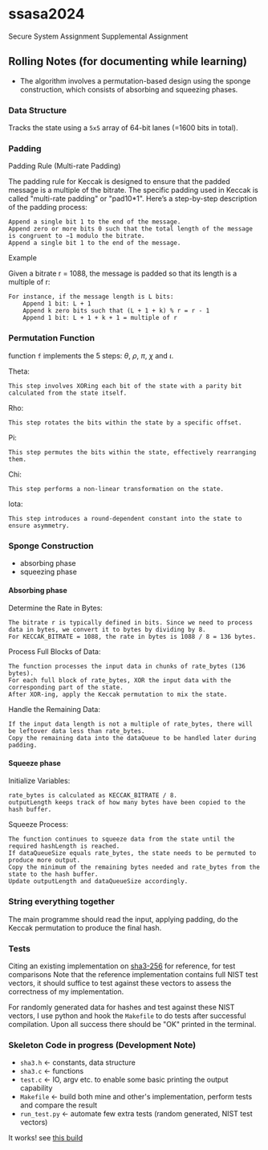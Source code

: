 # ssasa2024

Secure System Assignment Supplemental Assignment

## Rolling Notes (for documenting while learning)

- The algorithm involves a permutation-based design using the sponge construction, which consists of absorbing and squeezing phases.

### Data Structure

Tracks the state using a `5x5` array of 64-bit lanes (=1600 bits in total).

### Padding

Padding Rule (Multi-rate Padding)

The padding rule for Keccak is designed to ensure that the padded message is a multiple of the bitrate. The specific padding used in Keccak is called "multi-rate padding" or "pad10*1". Here’s a step-by-step description of the padding process:

    Append a single bit 1 to the end of the message.
    Append zero or more bits 0 such that the total length of the message is congruent to −1 modulo the bitrate.
    Append a single bit 1 to the end of the message.

Example

Given a bitrate r = 1088, the message is padded so that its length is a multiple of r:

    For instance, if the message length is L bits:
        Append 1 bit: L + 1
        Append k zero bits such that (L + 1 + k) % r = r - 1
        Append 1 bit: L + 1 + k + 1 = multiple of r

### Permutation Function

function `f` implements the 5 steps: $\theta$, $\rho$, $\pi$, $\chi$ and $\iota$.

Theta:

    This step involves XORing each bit of the state with a parity bit calculated from the state itself.

Rho:

    This step rotates the bits within the state by a specific offset.

Pi:

    This step permutes the bits within the state, effectively rearranging them.

Chi:

    This step performs a non-linear transformation on the state.

Iota:

    This step introduces a round-dependent constant into the state to ensure asymmetry.

### Sponge Construction

- absorbing phase
- squeezing phase

#### Absorbing phase

Determine the Rate in Bytes:

    The bitrate r is typically defined in bits. Since we need to process data in bytes, we convert it to bytes by dividing by 8.
    For KECCAK_BITRATE = 1088, the rate in bytes is 1088 / 8 = 136 bytes.

Process Full Blocks of Data:

    The function processes the input data in chunks of rate_bytes (136 bytes).
    For each full block of rate_bytes, XOR the input data with the corresponding part of the state.
    After XOR-ing, apply the Keccak permutation to mix the state.

Handle the Remaining Data:

    If the input data length is not a multiple of rate_bytes, there will be leftover data less than rate_bytes.
    Copy the remaining data into the dataQueue to be handled later during padding.

#### Squeeze phase

Initialize Variables:

    rate_bytes is calculated as KECCAK_BITRATE / 8.
    outputLength keeps track of how many bytes have been copied to the hash buffer.

Squeeze Process:

    The function continues to squeeze data from the state until the required hashLength is reached.
    If dataQueueSize equals rate_bytes, the state needs to be permuted to produce more output.
    Copy the minimum of the remaining bytes needed and rate_bytes from the state to the hash buffer.
    Update outputLength and dataQueueSize accordingly.


### String everything together

The main programme should read the input, applying padding, do the Keccak permutation to produce the final hash.

### Tests

Citing an existing implementation on [sha3-256](https://github.com/euugenechou/sha3-256) for reference, for test comparisons
Note that the reference implementation contains full NIST test vectors, it should suffice to test against these vectors to assess the correctness of my implementation.

For randomly generated data for hashes and test against these NIST vectors, I use python and hook the `Makefile` to do tests after successful compilation. Upon all success there should be "OK" printed in the terminal.

### Skeleton Code in progress (Development Note)

- `sha3.h` <- constants, data structure
- `sha3.c` <- functions
- `test.c` <- IO, argv etc. to enable some basic printing the output capability
- `Makefile` <- build both mine and other's implementation, perform tests and compare the result
- `run_test.py` <- automate few extra tests (random generated, NIST test vectors)

It works! see [this build](https://github.com/Shirzat-Hesenjan/ssasa2024/actions/runs/9865522573/job/27242615718)